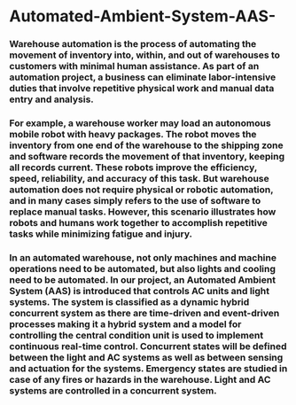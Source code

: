 # Automated-Ambient-System-AAS-

### Warehouse automation is the process of automating the movement of inventory into, within, and out of warehouses to customers with minimal human assistance. As part of an automation project, a business can eliminate labor-intensive duties that involve repetitive physical work and manual data entry and analysis.

### For example, a warehouse worker may load an autonomous mobile robot with heavy packages. The robot moves the inventory from one end of the warehouse to the shipping zone and software records the movement of that inventory, keeping all records current. These robots improve the efficiency, speed, reliability, and accuracy of this task. But warehouse automation does not require physical or robotic automation, and in many cases simply refers to the use of software to replace manual tasks. However, this scenario illustrates how robots and humans work together to accomplish repetitive tasks while minimizing fatigue and injury.

### In an automated warehouse, not only machines and machine operations need to be automated, but also lights and cooling need to be automated. In our project, an Automated Ambient System (AAS) is introduced that controls AC units and light systems. The system is classified as a dynamic hybrid concurrent system as there are time-driven and event-driven processes making it a hybrid system and a model for controlling the central condition unit is used to implement continuous real-time control. Concurrent states will be defined between the light and AC systems as well as between sensing and actuation for the systems. Emergency states are studied in case of any fires or hazards in the warehouse. Light and AC systems are controlled in a concurrent system.
